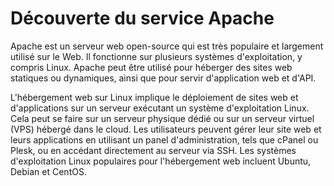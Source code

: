 # Découverte du service Apache

Apache est un serveur web open-source qui est très populaire et largement utilisé sur le Web. Il fonctionne sur plusieurs systèmes d'exploitation, y compris Linux. Apache peut être utilisé pour héberger des sites web statiques ou dynamiques, ainsi que pour servir d'application web et d'API.

L'hébergement web sur Linux implique le déploiement de sites web et d'applications sur un serveur exécutant un système d'exploitation Linux. Cela peut se faire sur un serveur physique dédié ou sur un serveur virtuel (VPS) hébergé dans le cloud. Les utilisateurs peuvent gérer leur site web et leurs applications en utilisant un panel d'administration, tels que cPanel ou Plesk, ou en accédant directement au serveur via SSH. Les systèmes d'exploitation Linux populaires pour l'hébergement web incluent Ubuntu, Debian et CentOS.
